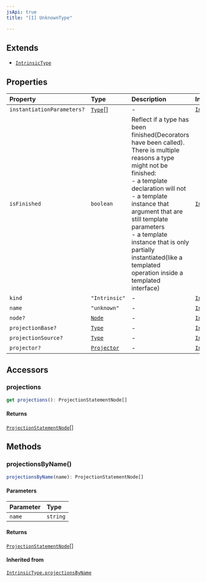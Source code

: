 ```yaml
---
jsApi: true
title: "[I] UnknownType"

---
```

## Extends

- [`IntrinsicType`](IntrinsicType.md)

## Properties

| Property | Type | Description | Inheritance |
| :------ | :------ | :------ | :------ |
| `instantiationParameters?` | [`Type`](../type-aliases/Type.md)[] | - | [`IntrinsicType.instantiationParameters`](IntrinsicType.md) |
| `isFinished` | `boolean` | Reflect if a type has been finished(Decorators have been called).<br />There is multiple reasons a type might not be finished:<br />- a template declaration will not<br />- a template instance that argument that are still template parameters<br />- a template instance that is only partially instantiated(like a templated operation inside a templated interface) | [`IntrinsicType.isFinished`](IntrinsicType.md) |
| `kind` | `"Intrinsic"` | - | [`IntrinsicType.kind`](IntrinsicType.md) |
| `name` | `"unknown"` | - | [`IntrinsicType.name`](IntrinsicType.md) |
| `node?` | [`Node`](../type-aliases/Node.md) | - | [`IntrinsicType.node`](IntrinsicType.md) |
| `projectionBase?` | [`Type`](../type-aliases/Type.md) | - | [`IntrinsicType.projectionBase`](IntrinsicType.md) |
| `projectionSource?` | [`Type`](../type-aliases/Type.md) | - | [`IntrinsicType.projectionSource`](IntrinsicType.md) |
| `projector?` | [`Projector`](Projector.md) | - | [`IntrinsicType.projector`](IntrinsicType.md) |

## Accessors

### projections

```ts
get projections(): ProjectionStatementNode[]
```

#### Returns

[`ProjectionStatementNode`](ProjectionStatementNode.md)[]

## Methods

### projectionsByName()

```ts
projectionsByName(name): ProjectionStatementNode[]
```

#### Parameters

| Parameter | Type |
| :------ | :------ |
| `name` | `string` |

#### Returns

[`ProjectionStatementNode`](ProjectionStatementNode.md)[]

#### Inherited from

[`IntrinsicType.projectionsByName`](IntrinsicType.md#projectionsbyname)

